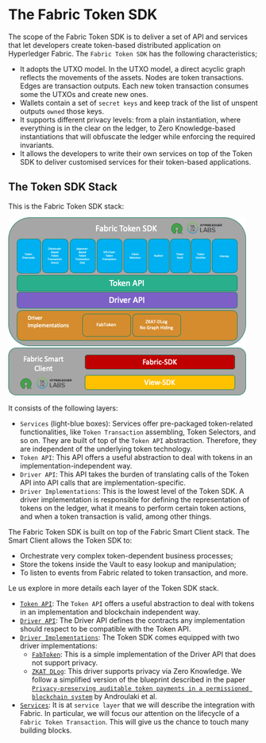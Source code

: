 # The Fabric Token SDK

The scope of the Fabric Token SDK is to deliver a set of API and services that let developers create token-based distributed application on Hyperledger Fabric.
The `Fabric Token SDK` has the following characteristics;
- It adopts the UTXO model. In the UTXO model, a direct acyclic graph reflects the movements of the assets. Nodes are token transactions. Edges are transaction outputs. Each new token transaction consumes some the UTXOs and create new ones.
- Wallets contain a set of `secret keys` and keep track of the list of unspent outputs `owned` those keys.
- It supports different privacy levels: from a plain instantiation, where everything is in the clear on the ledger, to Zero Knowledge-based instantiations that will obfuscate the ledger while enforcing the required invariants.
- It allows the developers to write their own services on top of the Token SDK to deliver customised services 
  for their token-based applications.

## The Token SDK Stack

This is the Fabric Token SDK stack: 

![stack](imgs/stack.png)

It consists of the following layers:
- `Services` (light-blue boxes): Services offer pre-packaged token-related functionalities,
like `Token Transaction` assembling, Token Selectors, and so on.
They are built of top of the `Token API` abstraction. Therefore, they are independent of the underlying token technology.
- `Token API`: This API offers a useful abstraction to deal with tokens in an implementation-independent way. 
- `Driver API`: This API takes the burden of translating calls of the Token API into API calls that are implementation-specific.
- `Driver Implementations`: This is the lowest level of the Token SDK. A driver implementation is responsible for 
  defining the representation of tokens on the ledger, what it means to perform certain token actions,
  and when a token transaction is valid, among other things.
  
The Fabric Token SDK is built on top of the Fabric Smart Client stack. 
The Smart Client allows the Token SDK to: 
- Orchestrate very complex token-dependent business processes;
- Store the tokens inside the Vault to easy lookup and manipulation;
- To listen to events from Fabric related to token transaction, and more.

Le us explore in more details each layer of the Token SDK stack.
- [`Token API`](./token-api.md): The `Token API` offers a useful abstraction to deal with tokens in an
  implementation and blockchain independent way. 
- [`Driver API`](./driver-api.md): The Driver API defines the contracts any implementation should respect to 
  be compatible with the Token API.
- [`Driver Implementations`](./drivers.md): The Token SDK comes equipped with two driver implementations:
  - [`FabToken`](./fabtoken.md): This is a simple implementation of the Driver API that does not support privacy. 
  - [`ZKAT DLog`](./zkat-dlog.md): This driver supports privacy via Zero Knowledge. We follow
    a simplified version of the blueprint described in the paper
    [`Privacy-preserving auditable token payments in a permissioned blockchain system`]('https://eprint.iacr.org/2019/1058.pdf')
    by Androulaki et al.
- [`Services`](./services.md): It is at `service layer` that we will describe the integration with Fabric. 
  In particular, we will focus our attention on the lifecycle of a `Fabric Token Transaction`. 
  This will give us the chance to touch many building blocks.